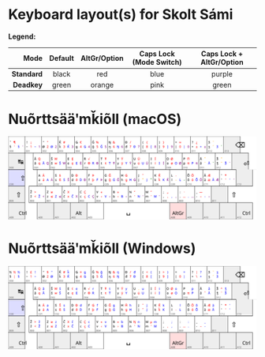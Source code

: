 # Keyboard layout(s) for Skolt Sámi

**Legend:**

| Mode       | Default | AltGr/Option | Caps Lock (Mode Switch) | Caps Lock + AltGr/Option |
| ----------:|:-------:|:------------:|:-----------------------:|:------------------------:|
|**Standard**| black   | red          | blue                    | purple                   |
|**Deadkey** | green   | orange       | pink                    | green                    |


# Nuõrttsääʹmǩiõll (macOS)

![Alt text](sms_macos.svg)

# Nuõrttsääʹmǩiõll (Windows)

![Alt text](sms_win.svg)
